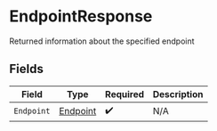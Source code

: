 # EndpointResponse

Returned information about the specified endpoint


## Fields

| Field                                       | Type                                        | Required                                    | Description                                 |
| ------------------------------------------- | ------------------------------------------- | ------------------------------------------- | ------------------------------------------- |
| `Endpoint`                                  | [Endpoint](../../models/shared/endpoint.md) | :heavy_check_mark:                          | N/A                                         |